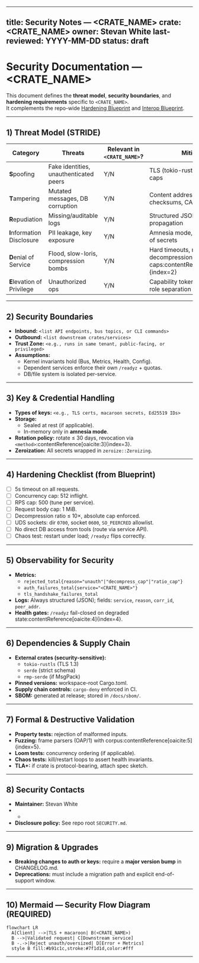 
---
title: Security Notes — <CRATE_NAME>
crate: <CRATE_NAME>
owner: Stevan White
last-reviewed: YYYY-MM-DD
status: draft
---

# Security Documentation — <CRATE_NAME>

This document defines the **threat model**, **security boundaries**, and **hardening requirements** specific to `<CRATE_NAME>`.  
It complements the repo-wide [Hardening Blueprint](../../docs/Hardening_Blueprint.md) and [Interop Blueprint](../../docs/Interop_Blueprint.md).

---

## 1) Threat Model (STRIDE)

| Category | Threats | Relevant in `<CRATE_NAME>`? | Mitigation |
|----------|---------|-----------------------------|------------|
| **S**poofing | Fake identities, unauthenticated peers | Y/N | TLS (tokio-rustls), macaroon caps |
| **T**ampering | Mutated messages, DB corruption | Y/N | Content addressing (BLAKE3), checksums, CAS invariants |
| **R**epudiation | Missing/auditable logs | Y/N | Structured JSON logs, `corr_id` propagation |
| **I**nformation Disclosure | PII leakage, key exposure | Y/N | Amnesia mode, zeroize, no logs of secrets |
| **D**enial of Service | Flood, slow-loris, compression bombs | Y/N | Hard timeouts, rate limits, decompression caps:contentReference[oaicite:2]{index=2} |
| **E**levation of Privilege | Unauthorized ops | Y/N | Capability tokens (macaroons), role separation |

---

## 2) Security Boundaries

- **Inbound:** `<list API endpoints, bus topics, or CLI commands>`  
- **Outbound:** `<list downstream crates/services>`  
- **Trust Zone:** `<e.g., runs in same tenant, public-facing, or privileged>`  
- **Assumptions:**  
  - Kernel invariants hold (Bus, Metrics, Health, Config).  
  - Dependent services enforce their own `/readyz` + quotas.  
  - DB/file system is isolated per-service.  

---

## 3) Key & Credential Handling

- **Types of keys:** `<e.g., TLS certs, macaroon secrets, Ed25519 IDs>`  
- **Storage:**  
  - Sealed at rest (if applicable).  
  - In-memory only in **amnesia mode**.  
- **Rotation policy:** rotate ≤ 30 days, revocation via `<method>`:contentReference[oaicite:3]{index=3}.  
- **Zeroization:** All secrets wrapped in `zeroize::Zeroizing`.  

---

## 4) Hardening Checklist (from Blueprint)

- [ ] 5s timeout on all requests.  
- [ ] Concurrency cap: 512 inflight.  
- [ ] RPS cap: 500 (tune per service).  
- [ ] Request body cap: 1 MiB.  
- [ ] Decompression ratio ≤ 10×, absolute cap enforced.  
- [ ] UDS sockets: dir `0700`, socket `0600`, `SO_PEERCRED` allowlist.  
- [ ] No direct DB access from tools (route via service API).  
- [ ] Chaos test: restart under load; `/readyz` flips correctly.  

---

## 5) Observability for Security

- **Metrics:**  
  - `rejected_total{reason="unauth"|"decompress_cap"|"ratio_cap"}`  
  - `auth_failures_total{service="<CRATE_NAME>"}`  
  - `tls_handshake_failures_total`  
- **Logs:** Always structured (JSON); fields: `service`, `reason`, `corr_id`, `peer_addr`.  
- **Health gates:** `/readyz` fail-closed on degraded state:contentReference[oaicite:4]{index=4}.  

---

## 6) Dependencies & Supply Chain

- **External crates (security-sensitive):**  
  - `tokio-rustls` (TLS 1.3)  
  - `serde` (strict schema)  
  - `rmp-serde` (if MsgPack)  
- **Pinned versions:** workspace-root Cargo.toml.  
- **Supply chain controls:** `cargo-deny` enforced in CI.  
- **SBOM:** generated at release; stored in `/docs/sbom/`.  

---

## 7) Formal & Destructive Validation

- **Property tests:** rejection of malformed inputs.  
- **Fuzzing:** frame parsers (OAP/1) with corpus:contentReference[oaicite:5]{index=5}.  
- **Loom tests:** concurrency ordering (if applicable).  
- **Chaos tests:** kill/restart loops to assert health invariants.  
- **TLA+:** if crate is protocol-bearing, attach spec sketch.  

---

## 8) Security Contacts

- **Maintainer:** Stevan White  
- *  
- **Disclosure policy:** See repo root `SECURITY.md`.  

---

## 9) Migration & Upgrades

- **Breaking changes to auth or keys:** require a **major version bump** in CHANGELOG.md.  
- **Deprecations:** must include a migration path and explicit end-of-support window.  

---

## 10) Mermaid — Security Flow Diagram (REQUIRED)

```mermaid
flowchart LR
  A[Client] -->|TLS + macaroon| B(<CRATE_NAME>)
  B -->|Validated request| C[Downstream service]
  B -.->|Reject unauth/oversized| D[Error + Metrics]
  style B fill:#b91c1c,stroke:#7f1d1d,color:#fff
```

---

